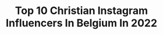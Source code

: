 ---
title: Top 10 Christian Instagram Influencers In Belgium In 2022
description: >-
  Find top christian Instagram influencers in Belgium in 2022. Most popular hashtags: #photooftheday #love #motivation #fashion.
platform: Instagram
hits: 13
text_top: Analyze the best Instagram influencers on inBeat.
text_bottom: Our platform holds 13 Instagram influencers like this in Belgium for you to work with.
profiles:
  - username: "sterck_tamara"
    fullname: >-
      💕💕💕Tamara Sterck💕💕💕
    bio: >-
      𝟸𝟺 ʏᴏ •ʙᴇʟɢɪᴜᴍ-ʟɪᴇ̀ɢᴇ 🇧🇪. •ᴡɪғᴇ ᴀɴᴅ ᴍᴏᴍ. •ᴛʀᴀᴠᴇʟ | ʟɪғᴇsᴛʏʟᴇ. .💍@christian_houbben . @local_beauties_benelux #travel #photo #fashion #fitness
    location: "Belgium"
    followers: 11907
    engagement: 371
    commentsToLikes: 0.029197
    id: ckap1wvfwwf9y0i78cj7tg8hd
    verified: false
    hashtags: "#photo, #motivation, #picoftheday, #photography"
  - username: "christiane.vleugels"
    fullname: >-
      Christiane Vleugels
    bio: >-
      Official account of belgian artist Christiane Vleugels. Raipun on Deviantart. I specialize in hyperrealistic oil paintings.
    location: "Belgium"
    followers: 8279
    engagement: 683
    commentsToLikes: 0.018208
    id: ckaovc5rf3y4v0i78js8mb7zz
    verified: false
    hashtags: "#ibexmasters, #ibexcollection, #figurativepainitng, #hypnotizing"
  - username: "natachasama"
    fullname: >-
      ➰wendie Natacha ➰
    bio: >-
      • 𝕱𝖆𝖘𝖍𝖎𝖔𝖓 - 𝕱𝖆𝖎𝖙𝖍 - 𝕾𝖊𝖑𝖋-𝖉𝖊𝖛𝖊𝖑𝖔𝖕𝖒𝖊𝖓𝖙 • A young passionnate Christian who loves to counsel, motivate & inspire💫 • 📥: natachasama@ohwagency.com 📍Paris
    location: "Belgium"
    followers: 82736
    engagement: 101
    commentsToLikes: 0.028759
    id: ck138txlui01q0i191oz5xyhb
    verified: false
    hashtags: "#womanofdestiny, #summer2020, #outfitcommunity, #fashionbaw"
  - username: "kvrismvtic"
    fullname: >-
      Michée - Child Konzi 🦑
    bio: >-
      LA MICHANCE X NDUANA🤞🏾 🙏🏾2Chronicles7:14💛 👣🇨🇩🇵🇹🇱🇧📍BE🇧🇪 🕺🏾Dancer🧠 Model 🖖🏾@AfroHouseBelgium ✊🏾@TheRevolutionaryBelgium 🤙🏾@DrickxKonzi👑 🙅🏾‍♂️Law Student
    location: "Belgium"
    followers: 16096
    engagement: 573
    commentsToLikes: 0.082729
    id: ck5qcjg9aqvph0i11wwreufni
    verified: false
    hashtags: "#243, #streetwear, #photography, #20"
  - username: "autourdaudrey"
    fullname: >-
      Audrey
    bio: >-
      🍂𝒟𝒶𝒾𝓁𝓎 𝑜𝓊𝓉𝒻𝒾𝓉 ➰ 𝐹𝒶𝓈𝒽𝒾𝑜𝓃 𝒶𝒹𝒹𝒾𝒸𝓉 🍂 Instagrameuse 💌 autourdaudrey@gmail.com 📷 iPhone 11 only
    location: "Belgium"
    followers: 40941
    engagement: 117
    commentsToLikes: 0.106237
    id: ck6tzlhwfaei80j71bnufd4zh
    verified: false
    hashtags: "#ootdshare, #igersbelgium, #photooftheday, #tenuedujour"
  - username: "grace_botuna"
    fullname: >-
      𝒢𝓇𝒶𝒸𝑒 𝐵𝑜𝓉𝓊𝓃𝒶
    bio: >-
      𝚁𝚘𝚖𝚊𝚒𝚗𝚜 𝟾:𝟸𝟾 🕊 𝐿𝒶 𝒻𝑒𝓂𝓂𝑒 𝒹𝑒 𝓆𝓊𝑒𝓁𝓆𝓊’𝓊𝓃💍
    location: "Belgium"
    followers: 2324
    engagement: 1226
    commentsToLikes: 0.092981
    id: ckap8of65p8we0i78gbbqb11z
    verified: false
    hashtags: "#365joursaucoeurdesproverbes, #kingandqueen, #jeremysourdril, #annabellesourdril"
  - username: "instafraghead"
    fullname: >-
      Instafraghead
    bio: >-
      ▪︎ 💎 Antwerp 🇧🇪 ▪︎ Pictures of my own collection. ▪︎ Give credit when reposting.
    location: "Belgium"
    followers: 18499
    engagement: 414
    commentsToLikes: 0.118802
    id: ck15qus9q4qrv0i19pyjiqbwd
    verified: false
    hashtags: "#luxurylifestyle, #positivevibes, #antwerpfashion, #creedboutique"
  - username: "matthiascasse"
    fullname: >-
      Matthias Casse
    bio: >-
      🔺 Belgian 🇧🇪 judoka -8⃣1⃣kg 🔺 European champion 2019 🥇🇪🇺 🔺 Vice world champion 2019 🥈🌍 🔺 I live to be the best 👑 🔺Tokyo 2020 🇯🇵😈🍓
    location: "Belgium"
    followers: 9493
    engagement: 2041
    commentsToLikes: 0.010122
    id: ck5c2xsgxy7db0i111yubvha7
    verified: false
    hashtags: "#6dsportsnutrition, #judoinside, #ilivetobethebest, #topsportvlaanderen"
  - username: "typhbarrow"
    fullname: >-
      Typh Barrow
    bio: >-
      🌺ALOHA🌺 dispo en double vinyle collector blanc! 📀 Lien vers l’eshop ⬇️
    location: "Belgium"
    followers: 34475
    engagement: 890
    commentsToLikes: 0.096855
    id: ck5zj4kl4gxn90i14x2dijdf2
    verified: true
    hashtags: "#bradleycooper, #piano, #womensupportingwomen, #concert"
  - username: "m_cairoli7"
    fullname: >-
      Matteo Cairoli
    bio: >-
      🇮🇹 #Porsche Driver 📌Como, Italy
    location: "Belgium"
    followers: 6400
    engagement: 847
    commentsToLikes: 0.029571
    id: ck5c0d2o1swhj0i111duv4vho
    verified: false
    hashtags: "#matteocairoli, #motorsport, #project1, #porsche"
---